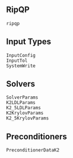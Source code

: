 ## RipQP

```@docs
ripqp
```

## Input Types

```@docs
InputConfig
InputTol
SystemWrite
```

## Solvers

```@docs
SolverParams
K2LDLParams
K2_5LDLParams
K2KrylovParams
K2_5KrylovParams
```

## Preconditioners

```@docs
PreconditionerDataK2
```